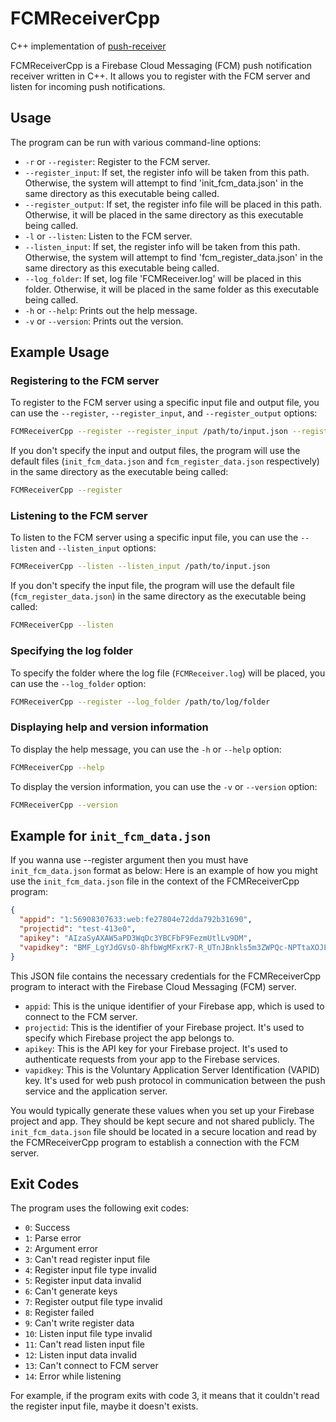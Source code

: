 # FCMReceiverCpp

C++ implementation of [push-receiver](https://github.com/MatthieuLemoine/push-receiver)

FCMReceiverCpp is a Firebase Cloud Messaging (FCM) push notification receiver written in C++. It allows you to register with the FCM server and listen for incoming push notifications.

## Usage

The program can be run with various command-line options:

- `-r` or `--register`: Register to the FCM server.
- `--register_input`: If set, the register info will be taken from this path. Otherwise, the system will attempt to find 'init_fcm_data.json' in the same directory as this executable being called.
- `--register_output`: If set, the register info file will be placed in this path. Otherwise, it will be placed in the same directory as this executable being called.
- `-l` or `--listen`: Listen to the FCM server.
- `--listen_input`: If set, the register info will be taken from this path. Otherwise, the system will attempt to find 'fcm_register_data.json' in the same directory as this executable being called.
- `--log_folder`: If set, log file 'FCMReceiver.log' will be placed in this folder. Otherwise, it will be placed in the same folder as this executable being called.
- `-h` or `--help`: Prints out the help message.
- `-v` or `--version`: Prints out the version.

## Example Usage

### Registering to the FCM server

To register to the FCM server using a specific input file and output file, you can use the `--register`, `--register_input`, and `--register_output` options:

```bash
FCMReceiverCpp --register --register_input /path/to/input.json --register_output /path/to/output.json
```

If you don't specify the input and output files, the program will use the default files (`init_fcm_data.json` and `fcm_register_data.json` respectively) in the same directory as the executable being called:

```bash
FCMReceiverCpp --register
```

### Listening to the FCM server

To listen to the FCM server using a specific input file, you can use the `--listen` and `--listen_input` options:

```bash
FCMReceiverCpp --listen --listen_input /path/to/input.json
```

If you don't specify the input file, the program will use the default file (`fcm_register_data.json`) in the same directory as the executable being called:

```bash
FCMReceiverCpp --listen
```

### Specifying the log folder

To specify the folder where the log file (`FCMReceiver.log`) will be placed, you can use the `--log_folder` option:

```bash
FCMReceiverCpp --register --log_folder /path/to/log/folder
```

### Displaying help and version information

To display the help message, you can use the `-h` or `--help` option:

```bash
FCMReceiverCpp --help
```

To display the version information, you can use the `-v` or `--version` option:

```bash
FCMReceiverCpp --version
```

## Example for `init_fcm_data.json`

If you wanna use --register argument then you must have `init_fcm_data.json` format as below:
Here is an example of how you might use the `init_fcm_data.json` file in the context of the FCMReceiverCpp program:

```json
{
  "appid": "1:56908307633:web:fe27804e72dda792b31690",
  "projectid": "test-413e0",
  "apikey": "AIzaSyAXAW5aPD3WqDc3YBCFbF9FezmUtlLv9DM",
  "vapidkey": "BMF_LgYJdGVsO-8hfbWgMFxrK7-R_UTnJBnkls5m3ZWPQc-NPTtaXOJLvqn8Rv_uBI6IXJV2ZKBoRxCIVflMKVY"
}
```

This JSON file contains the necessary credentials for the FCMReceiverCpp program to interact with the Firebase Cloud Messaging (FCM) server. 

- `appid`: This is the unique identifier of your Firebase app, which is used to connect to the FCM server.
- `projectid`: This is the identifier of your Firebase project. It's used to specify which Firebase project the app belongs to.
- `apikey`: This is the API key for your Firebase project. It's used to authenticate requests from your app to the Firebase services.
- `vapidkey`: This is the Voluntary Application Server Identification (VAPID) key. It's used for web push protocol in communication between the push service and the application server.

You would typically generate these values when you set up your Firebase project and app. They should be kept secure and not shared publicly. The `init_fcm_data.json` file should be located in a secure location and read by the FCMReceiverCpp program to establish a connection with the FCM server.

## Exit Codes

The program uses the following exit codes:

- `0`: Success
- `1`: Parse error
- `2`: Argument error
- `3`: Can't read register input file
- `4`: Register input file type invalid
- `5`: Register input data invalid
- `6`: Can't generate keys
- `7`: Register output file type invalid
- `8`: Register failed
- `9`: Can't write register data
- `10`: Listen input file type invalid
- `11`: Can't read listen input file
- `12`: Listen input data invalid
- `13`: Can't connect to FCM server
- `14`: Error while listening

For example, if the program exits with code 3, it means that it couldn't read the register input file, maybe it doesn't exists.